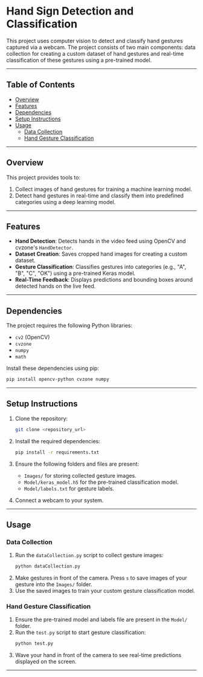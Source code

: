 # Hand Sign Detection and Classification

This project uses computer vision to detect and classify hand gestures captured via a webcam. The project consists of two main components: data collection for creating a custom dataset of hand gestures and real-time classification of these gestures using a pre-trained model.

---

## Table of Contents

- [Overview](#overview)
- [Features](#features)
- [Dependencies](#dependencies)
- [Setup Instructions](#setup-instructions)
- [Usage](#usage)
  - [Data Collection](#data-collection)
  - [Hand Gesture Classification](#hand-gesture-classification)
---

## Overview

This project provides tools to:
1. Collect images of hand gestures for training a machine learning model.
2. Detect hand gestures in real-time and classify them into predefined categories using a deep learning model.

---

## Features

- **Hand Detection**: Detects hands in the video feed using OpenCV and cvzone's `HandDetector`.
- **Dataset Creation**: Saves cropped hand images for creating a custom dataset.
- **Gesture Classification**: Classifies gestures into categories (e.g., "A", "B", "C", "OK") using a pre-trained Keras model.
- **Real-Time Feedback**: Displays predictions and bounding boxes around detected hands on the live feed.

---

## Dependencies

The project requires the following Python libraries:

- `cv2` (OpenCV)
- `cvzone`
- `numpy`
- `math`

Install these dependencies using pip:
```bash
pip install opencv-python cvzone numpy
```

---

## Setup Instructions

1. Clone the repository:
   ```bash
   git clone <repository_url>
   ```

2. Install the required dependencies:
   ```bash
   pip install -r requirements.txt
   ```

3. Ensure the following folders and files are present:
   - `Images/` for storing collected gesture images.
   - `Model/keras_model.h5` for the pre-trained classification model.
   - `Model/labels.txt` for gesture labels.

4. Connect a webcam to your system.

---

## Usage

### Data Collection

1. Run the `dataCollection.py` script to collect gesture images:
   ```bash
   python dataCollection.py
   ```
2. Make gestures in front of the camera. Press `s` to save images of your gesture into the `Images/` folder.
3. Use the saved images to train your custom gesture classification model.

### Hand Gesture Classification

1. Ensure the pre-trained model and labels file are present in the `Model/` folder.
2. Run the `test.py` script to start gesture classification:
   ```bash
   python test.py
   ```
3. Wave your hand in front of the camera to see real-time predictions displayed on the screen.

---
